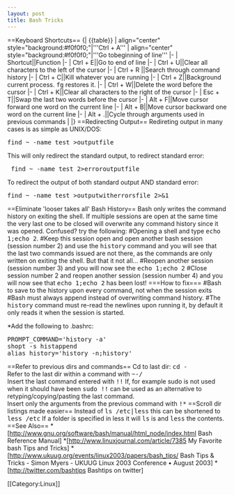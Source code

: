 ```yaml
---
layout: post 
title: Bash Tricks
---
```


==Keyboard Shortcuts==
{| {{table}}
| align="center" style="background:#f0f0f0;"|'''Ctrl + A'''
| align="center" style="background:#f0f0f0;"|'''Go tobeginning of line'''
|-
| Shortcut||Function
|-
| Ctrl + E||Go to end of line
|-
| Ctrl + U||Clear all characters to the left of the cursor
|-
| Ctrl + R ||Search through command history
|-
| Ctrl + C||Kill whatever you are running
|-
| Ctrl + Z||Background current process. <tt>fg</tt> restores it.
|-
| Ctrl + W||Delete the word before the cursor
|-
| Ctrl + K||Clear all characters to the right of the cursor
|-
| Esc + T||Swap the last two words before the cursor
|-
| Alt + F||Move cursor forward one word on the current line
|-
| Alt + B||Move cursor backward one word on the current line
|-
| Alt + .||Cycle through arguments used in previous commands
| 
|}
==Redirecting Output==
Redireting output in many cases is as simple as UNIX/DOS:
<pre>find ~ -name test >outputfile</pre>
This will only redirect the standard output, to redirect standard error:
<pre> find ~ -name test 2>erroroutputfile</pre>
To redirect the output of both standard output AND standard error:
<pre>find ~ -name test >outputwitherrorsfile 2>&1</pre>
==Eliminate 'looser takes all' Bash History==
Bash only writes the command history on exiting the shell. If multiple sessions are open at the same time the very last one to be closed will overwrite any command history since it was opened. Confused? try the following:
#Opening a shell and type <tt>echo 1;echo 2</tt>.
#Keep this session open and open another bash session (session number 2) and use the <tt>history</tt> command and you will see that the last two commands issued are not there, as the commands are only written on exiting the shell. But that it not all...
#Reopen another session (session number 3) and you will now see the <tt>echo 1;echo 2</tt>
#Close session number 2 and reopen another session (session number 4) and you will now see that <tt>echo 1;echo 2</tt> has been lost!
===How to fix===
#Bash to save to the history upon every command, not when the session exits
#Bash must always append instead of overwriting command history.
#The <tt>history</tt> command must re-read the newlines upon running it, by default it only reads it when the session is started.


*Add the following to .bashrc:
<pre>
PROMPT_COMMAND='history -a'
shopt -s histappend
alias history='history -n;history'
</pre>

==Refer to previous dirs and commands==
Cd to last dir: <tt>cd -</tt><br>Refer to the last dir within a command with <tt>~-/</tt><br>
Insert the last command entered with <tt>!!</tt> If, for example sudo is not used when it should have been <tt>sudo !!</tt> can be used as an alternative to retyping/copying/pasting the last command.<br>
Insert only the arguments from the previous command with <tt>!*</tt> 
==Scroll dir listings made easier==
Instead of <tt>ls /etc|less</tt> this can be shortened to <tt>less /etc</tt> If a folder is specified in less it will <tt>ls</tt> is and <tt>less</tt> the contents.
==See Also==
*[http://www.gnu.org/software/bash/manual/html_node/index.html Bash Reference Manual]
*[http://www.linuxjournal.com/article/7385 My Favorite bash Tips and Tricks]
*[http://www.ukuug.org/events/linux2003/papers/bash_tips/ Bash Tips & Tricks  - Simon Myers - UKUUG Linux 2003 Conference • August 2003]
*[http://twitter.com/bashtips Bashtips on twitter]

[[Category:Linux]]
